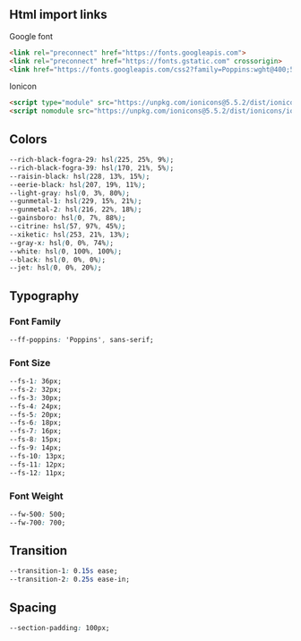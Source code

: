 
## Html import links

Google font

``` html
<link rel="preconnect" href="https://fonts.googleapis.com">
<link rel="preconnect" href="https://fonts.gstatic.com" crossorigin>
<link href="https://fonts.googleapis.com/css2?family=Poppins:wght@400;500;600;700&display=swap" rel="stylesheet">
```

Ionicon

``` html
<script type="module" src="https://unpkg.com/ionicons@5.5.2/dist/ionicons/ionicons.esm.js"></script>
<script nomodule src="https://unpkg.com/ionicons@5.5.2/dist/ionicons/ionicons.js"></script>
```

## Colors

``` css
--rich-black-fogra-29: hsl(225, 25%, 9%);
--rich-black-fogra-39: hsl(170, 21%, 5%);
--raisin-black: hsl(228, 13%, 15%);
--eerie-black: hsl(207, 19%, 11%);
--light-gray: hsl(0, 3%, 80%);
--gunmetal-1: hsl(229, 15%, 21%);
--gunmetal-2: hsl(216, 22%, 18%);
--gainsboro: hsl(0, 7%, 88%);
--citrine: hsl(57, 97%, 45%);
--xiketic: hsl(253, 21%, 13%);
--gray-x: hsl(0, 0%, 74%);
--white: hsl(0, 100%, 100%);
--black: hsl(0, 0%, 0%);
--jet: hsl(0, 0%, 20%);
```

## Typography

### Font Family

``` css
--ff-poppins: 'Poppins', sans-serif;
```

### Font Size

``` css
--fs-1: 36px;
--fs-2: 32px;
--fs-3: 30px;
--fs-4: 24px;
--fs-5: 20px;
--fs-6: 18px;
--fs-7: 16px;
--fs-8: 15px;
--fs-9: 14px;
--fs-10: 13px;
--fs-11: 12px;
--fs-12: 11px;
```

### Font Weight

``` css
--fw-500: 500;
--fw-700: 700;
```

## Transition

``` css
--transition-1: 0.15s ease;
--transition-2: 0.25s ease-in;
```

## Spacing

``` css
--section-padding: 100px;
```
